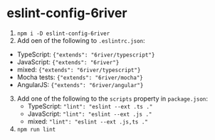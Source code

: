 # eslint-config-6river

1. `npm i -D eslint-config-6river`
2. Add oen of the following to `.eslintrc.json`:
  - TypeScript: `{"extends": "6river/typescript"}`
  - JavaScript: `{"extends": "6river"}`
  - mixed: `{"extends": "6river/typescript"}`
  - Mocha tests: `{"extends": "6river/mocha"}`
  - AngularJS: `{"extends": "6river/angular"}`
3. Add one of the following to the `scripts` property in `package.json`:
	- TypeScript: `"lint": "eslint --ext .ts ."`
	- JavaScript: `"lint": "eslint --ext .js ."`
	- mixed: `"lint": "eslint --ext .js,ts ."`
4. `npm run lint`
